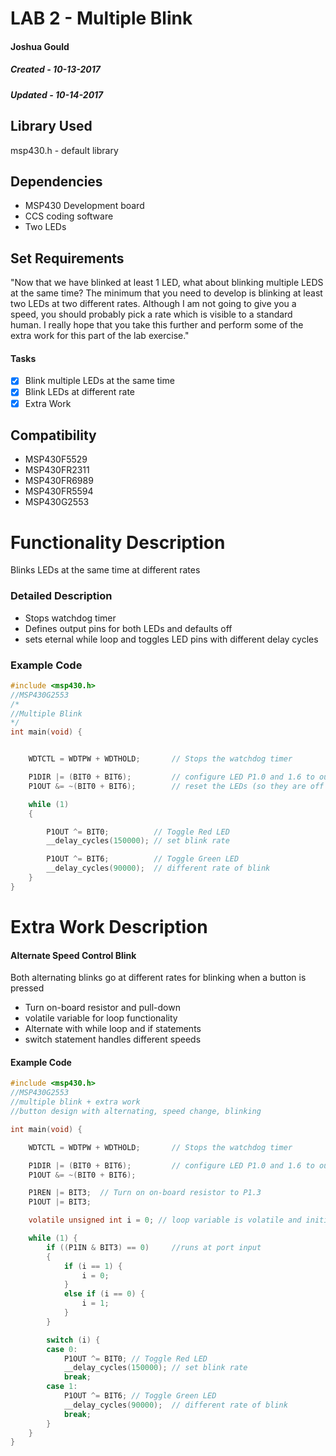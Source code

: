 # LAB 2 - Multiple Blink
#### Joshua Gould
##### Created - 10-13-2017
##### Updated - 10-14-2017

## Library Used
msp430.h - default library

## Dependencies
* MSP430 Development board
* CCS coding software
* Two LEDs

## Set Requirements
"Now that we have blinked at least 1 LED, what about blinking multiple LEDS at the same time? The minimum that you need to develop is blinking at least two LEDs at two different rates. Although I am not going to give you a speed, you should probably pick a rate which is visible to a standard human. I really hope that you take this further and perform some of the extra work for this part of the lab exercise."

#### Tasks
* [x] Blink multiple LEDs at the same time
* [x] Blink LEDs at different rate
* [x] Extra Work

## Compatibility
* MSP430F5529
* MSP430FR2311
* MSP430FR6989
* MSP430FR5594
* MSP430G2553

# Functionality Description

Blinks LEDs at the same time at different rates

### Detailed Description

* Stops watchdog timer
* Defines output pins for both LEDs and defaults off
* sets eternal while loop and toggles LED pins with different delay cycles

### Example Code
```C
#include <msp430.h>
//MSP430G2553
/*
//Multiple Blink
*/
int main(void) {


	WDTCTL = WDTPW + WDTHOLD;		// Stops the watchdog timer

	P1DIR |= (BIT0 + BIT6);			// configure LED P1.0 and 1.6 to output direction
	P1OUT &= ~(BIT0 + BIT6);		// reset the LEDs (so they are off in the start)

	while (1)
	{

		P1OUT ^= BIT0;			// Toggle Red LED
		__delay_cycles(150000); // set blink rate

		P1OUT ^= BIT6;			// Toggle Green LED 
		__delay_cycles(90000);  // different rate of blink
	}
}
```

# Extra Work Description

#### Alternate Speed Control Blink
Both alternating blinks go at different rates for blinking when a button is pressed

* Turn on-board resistor and pull-down
* volatile variable for loop functionality
* Alternate with while loop and if statements
* switch statement handles different speeds

#### Example Code
```C
#include <msp430.h>
//MSP430G2553
//multiple blink + extra work 
//button design with alternating, speed change, blinking

int main(void) {

	WDTCTL = WDTPW + WDTHOLD;		// Stops the watchdog timer

	P1DIR |= (BIT0 + BIT6);			// configure LED P1.0 and 1.6 to output direction
	P1OUT &= ~(BIT0 + BIT6);

	P1REN |= BIT3;	// Turn on on-board resistor to P1.3
	P1OUT |= BIT3;

	volatile unsigned int i = 0; // loop variable is volatile and initialize

	while (1) {
		if ((P1IN & BIT3) == 0)		//runs at port input
		{
			if (i == 1) {
				i = 0;
			}
			else if (i == 0) {
				i = 1;
			}
		}

		switch (i) {
		case 0:
			P1OUT ^= BIT0; // Toggle Red LED
			__delay_cycles(150000); // set blink rate
			break;
		case 1:
			P1OUT ^= BIT6; // Toggle Green LED 
			__delay_cycles(90000);  // different rate of blink
			break;
		}
	}
}
```
